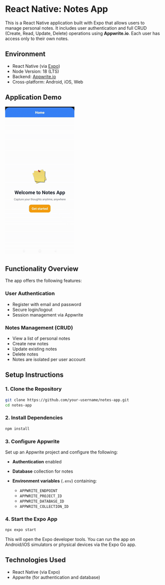 # React Native: Notes App

This is a React Native application built with Expo that allows users to manage personal notes. It includes user authentication and full CRUD (Create, Read, Update, Delete) operations using **Appwrite.io**. Each user has access only to their own notes.

## Environment

- React Native (via [Expo](https://expo.dev/))
- Node Version: 18 (LTS)
- Backend: [Appwrite.io](https://appwrite.io/)
- Cross-platform: Android, iOS, Web

## Application Demo

![Notes App demo gif](https://github.com/SajanThapa22/notes-app/blob/main/assets/images/notes-app-demo.gif)

## Functionality Overview

The app offers the following features:

### User Authentication

- Register with email and password
- Secure login/logout
- Session management via Appwrite

### Notes Management (CRUD)

- View a list of personal notes
- Create new notes
- Update existing notes
- Delete notes
- Notes are isolated per user account

## Setup Instructions

### 1. Clone the Repository

```bash
git clone https://github.com/your-username/notes-app.git
cd notes-app
```

### 2. Install Dependencies

```bash
npm install
```

### 3. Configure Appwrite

Set up an Appwrite project and configure the following:

- **Authentication** enabled
- **Database** collection for notes
- **Environment variables** (`.env`) containing:

  - `APPWRITE_ENDPOINT`
  - `APPWRITE_PROJECT_ID`
  - `APPWRITE_DATABASE_ID`
  - `APPWRITE_COLLECTION_ID`

### 4. Start the Expo App

```bash
npx expo start
```

This will open the Expo developer tools. You can run the app on Android/iOS simulators or physical devices via the Expo Go app.

## Technologies Used

- React Native (via Expo)
- Appwrite (for authentication and database)
